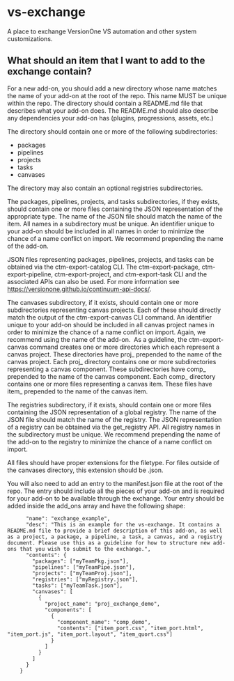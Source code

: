 # vs-exchange
A place to exchange VersionOne VS automation and other system customizations.

## What should an item that I want to add to the exchange contain?
For a new add-on, you should add a new directory whose name matches the name of your add-on at the root of the repo. This name MUST be unique within the repo.
The directory should contain a README.md file that describes what your add-on does. The README.md should also describe any dependencies your add-on has (plugins, progressions, assets, etc.)

The directory should contain one or more of the following subdirectories:
  - packages
  - pipelines
  - projects
  - tasks
  - canvases

The directory may also contain an optional registries subdirectories.

The packages, pipelines, projects, and tasks subdirectories, if they exists, should contain one or more files containing the JSON representation of the appropriate type. The name of the JSON file should match the name of the item. All names in a subdirectory must be unique. An identifier unique to your add-on should be included in all names in order to minimize the chance of a name conflict on import. We recommend prepending the name of the add-on. 

JSON files representing packages, pipelines, projects, and tasks can be obtained via  the ctm-export-catalog CLI. The ctm-export-package, ctm-export-pipeline, ctm-export-project, and ctm-export-task CLI and the associated APIs can also be used. For more information see https://versionone.github.io/continuum-api-docs/.

The canvases subdirectory, if it exists, should contain one or more subdirectories representing canvas projects. Each of these should directly match the output of the ctm-export-canvas CLI command. An identifier unique to your add-on should be included in all canvas project names in order to minimize the chance of a name conflict on import. Again, we recommend using the name of the add-on. 
As a guideline, the ctm-export-canvas command creates one or more directories which each represent a canvas project. These directories have proj_ prepended to the name of the canvas project. Each proj_ directory contains one or more subdirectories representing a canvas component. These subdirectories have comp_ prepended to the name of the canvas component. Each comp_ directory contains one or more files representing a canvas item. These files have item_ prepended to the name of the canvas item.

The registries subdirectory, if it exists, should contain one or more files containing the JSON representation of a global registry. The name of the JSON file should match the name of the registry. The JSON representation of a registry can be obtained via the get_registry API. All registry names in the subdirectory must be unique. We recommend prepending the name of the add-on to the registry to minimize the chance of a name conflict on import.

All files should have proper extensions for the filetype. For files outside of the canvases directory, this extension should be .json.

You will also need to add an entry to the manifest.json file at the root of the repo. The entry should include all the pieces of your add-on and is required for your add-on to be available through the exchange. Your entry should be added inside the add_ons array and have the following shape:
  
```    {
      "name": "exchange_example",
      "desc": "This is an example for the vs-exchange. It contains a README.md file to provide a brief description of this add-on, as well as a project, a package, a pipeline, a task, a canvas, and a registry document. Please use this as a guideline for how to structure new add-ons that you wish to submit to the exchange.",
      "contents": {
        "packages": ["myTeamPkg.json"],
        "pipelines": ["myTeamPipe.json"],
        "projects": ["myTeamProj.json"],
        "registries": ["myRegistry.json"],
        "tasks": ["myTeamTask.json"],
        "canvases": [
          {
            "project_name": "proj_exchange_demo",
            "components": [
              {
                "component_name": "comp_demo",
                "contents": ["item_port.css", "item_port.html", "item_port.js", "item_port.layout", "item_quort.css"]
              }
            ]
          }
        ]
      }
    }
```
